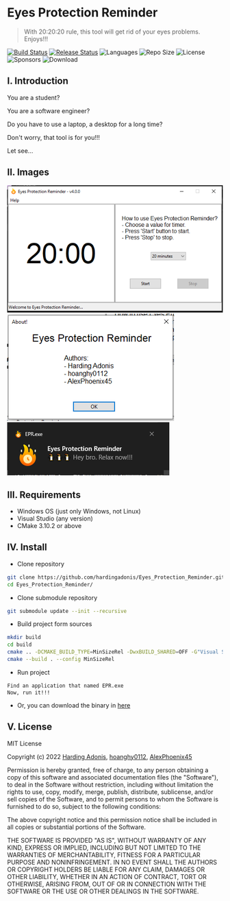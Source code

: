 # Eyes Protection Reminder
> With 20:20:20 rule, this tool will get rid of your eyes problems. Enjoys!!!  

[![Build Status](https://img.shields.io/github/workflow/status/hardingadonis/Eyes_Protection_Reminder/Build%20Project?style=for-the-badge)](https://github.com/hardingadonis/Eyes_Protection_Reminder/actions)
[![Release Status](https://img.shields.io/github/workflow/status/hardingadonis/Eyes_Protection_Reminder/Lastest%20Release/main?style=for-the-badge)](https://github.com/hardingadonis/Eyes_Protection_Reminder/actions)
![Languages](https://img.shields.io/github/languages/top/hardingadonis/Eyes_Protection_Reminder?style=for-the-badge)
![Repo Size](https://img.shields.io/github/repo-size/hardingadonis/Eyes_Protection_Reminder?style=for-the-badge)
![License](https://img.shields.io/github/license/hardingadonis/Eyes_Protection_Reminder?style=for-the-badge)
![Sponsors](https://img.shields.io/github/sponsors/hardingadonis?style=for-the-badge)
![Download](https://img.shields.io/github/downloads/hardingadonis/Eyes_Protection_Reminder/v1.0.0/total?style=for-the-badge)

## I. Introduction

You are a student?

You are a software engineer?

Do you have to use a laptop, a desktop for a long time?

Don't worry, that tool is for you!!!

Let see...

## II. Images

![EPR_image_1](https://github.com/hardingadonis/Eyes_Protection_Reminder/blob/main/imgs/image_1.png)  
![EPR_image_2](https://github.com/hardingadonis/Eyes_Protection_Reminder/blob/main/imgs/image_2.png)  
![EPR_image_3](https://github.com/hardingadonis/Eyes_Protection_Reminder/blob/main/imgs/image_3.png)

## III. Requirements
- Windows OS (just only Windows, not Linux)
- Visual Studio (any version)
- CMake 3.10.2 or above

## IV. Install

- Clone repository
```bash
git clone https://github.com/hardingadonis/Eyes_Protection_Reminder.git
cd Eyes_Protection_Reminder/
```

- Clone submodule repository
```bash
git submodule update --init --recursive
```

- Build project form sources
```bash
mkdir build
cd build
cmake .. -DCMAKE_BUILD_TYPE=MinSizeRel -DwxBUILD_SHARED=OFF -G"Visual Studio 17 2022" -Ax64
cmake --build . --config MinSizeRel
```

- Run project
```
Find an application that named EPR.exe
Now, run it!!!
```

- Or, you can download the binary in [here](https://github.com/hardingadonis/Eyes_Protection_Reminder/releases/tag/v4.x.x)

## V. License

MIT License

Copyright (c) 2022 [Harding Adonis](https://github.com/hardingadonis), [hoanghy0112](https://github.com/hoanghy0112), [AlexPhoenix45](https://github.com/AlexPhoenix45)

Permission is hereby granted, free of charge, to any person obtaining a copy
of this software and associated documentation files (the "Software"), to deal
in the Software without restriction, including without limitation the rights
to use, copy, modify, merge, publish, distribute, sublicense, and/or sell
copies of the Software, and to permit persons to whom the Software is
furnished to do so, subject to the following conditions:

The above copyright notice and this permission notice shall be included in all
copies or substantial portions of the Software.

THE SOFTWARE IS PROVIDED "AS IS", WITHOUT WARRANTY OF ANY KIND, EXPRESS OR
IMPLIED, INCLUDING BUT NOT LIMITED TO THE WARRANTIES OF MERCHANTABILITY,
FITNESS FOR A PARTICULAR PURPOSE AND NONINFRINGEMENT. IN NO EVENT SHALL THE
AUTHORS OR COPYRIGHT HOLDERS BE LIABLE FOR ANY CLAIM, DAMAGES OR OTHER
LIABILITY, WHETHER IN AN ACTION OF CONTRACT, TORT OR OTHERWISE, ARISING FROM,
OUT OF OR IN CONNECTION WITH THE SOFTWARE OR THE USE OR OTHER DEALINGS IN THE
SOFTWARE.
